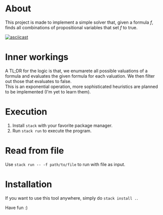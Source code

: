 # About
This project is made to implement a simple solver that, given a formula $f$, finds all combinations of propositional variables that set $f$ to true.

[![asciicast](https://asciinema.org/a/hTHDs2pJwd5LnlAoPejW3qPnI.svg)](https://asciinema.org/a/hTHDs2pJwd5LnlAoPejW3qPnI)

# Inner workings
A TL;DR for the logic is that, we enumarete all possible valuations of a formula and evaluates the given formula for each valuation. We then filter out those that evaluates to false.  
This is an exponential operation, more sophisticated heuristics are planned to be implemented (I'm yet to learn them).

# Execution
1. Install `stack` with your favorite package manager.
2. Run `stack run` to execute the program.

# Read from file
Use `stack run -- -f path/to/file` to run with file as input.

# Installation
If you want to use this tool anywhere, simply do `stack install .`.

Have fun :)
